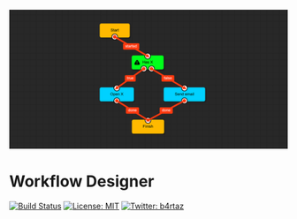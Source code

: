 ![Workflow Designer](assets/cover.png)

# Workflow Designer

[![Build Status](https://travis-ci.com/b4rtaz/workflow-designer.svg?branch=master)](https://travis-ci.com/b4rtaz/workflow-designer) [![License: MIT](https://img.shields.io/github/license/mashape/apistatus.svg)](/LICENSE) [![Twitter: b4rtaz](https://img.shields.io/twitter/follow/b4rtaz.svg?style=social)](https://twitter.com/b4rtaz)
